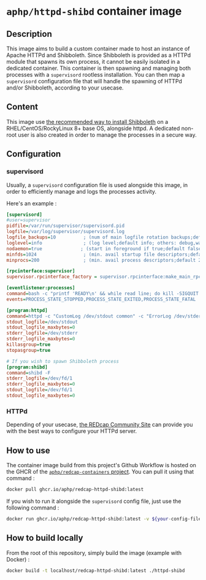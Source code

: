 # `aphp/httpd-shibd` container image

## Description
This image aims to build a custom container made to host an instance of Apache HTTPd and Shibboleth. Since Shibboleth is provided as a HTTPd module that spawns its own process, it cannot be easily isolated in a dedicated container. This container is then spawning and managing both processes with a `supervisord` rootless installation.
You can then map a `supervisord` configuration file that will handle the spawning of HTTPd and/or Shibboleth, according to your usecase.

## Content
This image use [the recommended way to install Shibboleth](https://shibboleth.atlassian.net/wiki/spaces/SP3/pages/2065335566/RPMInstall) on a RHEL/CentOS/RockyLinux 8+ base OS, alongside httpd.
A dedicated non-root user is also created in order to manage the processes in a secure way.

## Configuration

### supervisord

Usually, a `supervisord` configuration file is used alongside this image, in order to efficiently manage and logs the processes activity.

Here's an example :

```ini
[supervisord]
#user=supervisor
pidfile=/var/run/supervisor/supervisord.pid
logfile=/var/log/supervisor/supervisord.log
logfile_backups=10          ; (num of main logfile rotation backups;default 10)
loglevel=info               ; (log level;default info; others: debug,warn,trace)
nodaemon=true              ; (start in foreground if true;default false)
minfds=1024                 ; (min. avail startup file descriptors;default 1024)
minprocs=200                ; (min. avail process descriptors;default 200)

[rpcinterface:supervisor]
supervisor.rpcinterface_factory = supervisor.rpcinterface:make_main_rpcinterface

[eventlistener:processes]
command=bash -c "printf 'READY\n' && while read line; do kill -SIGQUIT $PPID; done < /dev/stdin"
events=PROCESS_STATE_STOPPED,PROCESS_STATE_EXITED,PROCESS_STATE_FATAL

[program:httpd]
command=httpd -c "CustomLog /dev/stdout common" -c "ErrorLog /dev/stderr" -DFOREGROUND
stdout_logfile=/dev/stdout
stdout_logfile_maxbytes=0
stderr_logfile=/dev/stderr
stderr_logfile_maxbytes=0
killasgroup=true
stopasgroup=true

# If you wish to spawn Shibboleth process
[program:shibd]
command=shibd -F
stderr_logfile=/dev/fd/1
stderr_logfile_maxbytes=0
stdout_logfile=/dev/fd/1
stdout_logfile_maxbytes=0
```

### HTTPd

Depending of your usecase, [the REDcap Community Site](https://projectredcap.org/resources/community/) can provide you with the best ways to configure your HTTPd server.

## How to use

The container image build from this project's Github Workflow is hosted on the GHCR of the [`aphp/redcap-containers` project](https://github.com/aphp/redcap-containers/pkgs/container/redcap-httpd-shibd). You can pull it using that command : 

```sh
docker pull ghcr.io/aphp/redcap-httpd-shibd:latest
```

If you wish to run it alongside the `supervisord` config file, just use the following command : 

```sh
docker run ghcr.io/aphp/redcap-httpd-shibd:latest -v ${your-config-file}:/etc/supervisor/supervisord-redcap-front.conf
```

## How to build locally

From the root of this repository, simply build the image (example with Docker) : 

```sh
docker build -t localhost/redcap-httpd-shibd:latest ./httpd-shibd
```